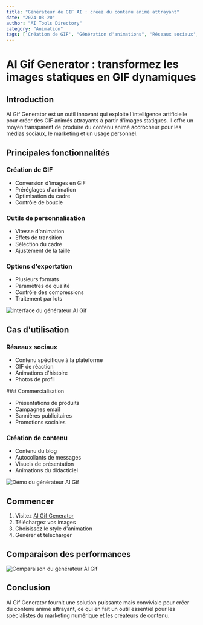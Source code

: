 ```yaml
---
title: "Générateur de GIF AI : créez du contenu animé attrayant"
date: "2024-03-20"
author: "AI Tools Directory"
category: "Animation"
tags: ['Création de GIF', "Génération d'animations", 'Réseaux sociaux', 'Marketing de contenu']
---
```

# AI Gif Generator : transformez les images statiques en GIF dynamiques

## Introduction

AI Gif Generator est un outil innovant qui exploite l'intelligence artificielle pour créer des GIF animés attrayants à partir d'images statiques. Il offre un moyen transparent de produire du contenu animé accrocheur pour les médias sociaux, le marketing et un usage personnel.

## Principales fonctionnalités

### Création de GIF
- Conversion d'images en GIF
- Préréglages d'animation
- Optimisation du cadre
- Contrôle de boucle

### Outils de personnalisation
- Vitesse d'animation
- Effets de transition
- Sélection du cadre
- Ajustement de la taille

### Options d'exportation
- Plusieurs formats
- Paramètres de qualité
- Contrôle des compressions
- Traitement par lots

![Interface du générateur AI Gif](/imgs/ai-gif-generator/interface.jpg)

## Cas d'utilisation

### Réseaux sociaux
- Contenu spécifique à la plateforme
- GIF de réaction
- Animations d'histoire
- Photos de profil

### Commercialisation
- Présentations de produits
- Campagnes email
- Bannières publicitaires
- Promotions sociales

### Création de contenu
- Contenu du blog
- Autocollants de messages
- Visuels de présentation
- Animations du didacticiel

![Démo du générateur AI Gif](/imgs/ai-gif-generator/demo.jpg)

## Commencer

1. Visitez [AI Gif Generator](https://ai-gif-generator.com)
2. Téléchargez vos images
3. Choisissez le style d'animation
4. Générer et télécharger

## Comparaison des performances

![Comparaison du générateur AI Gif](/imgs/ai-gif-generator/comparison.jpg)

## Conclusion

AI Gif Generator fournit une solution puissante mais conviviale pour créer du contenu animé attrayant, ce qui en fait un outil essentiel pour les spécialistes du marketing numérique et les créateurs de contenu.